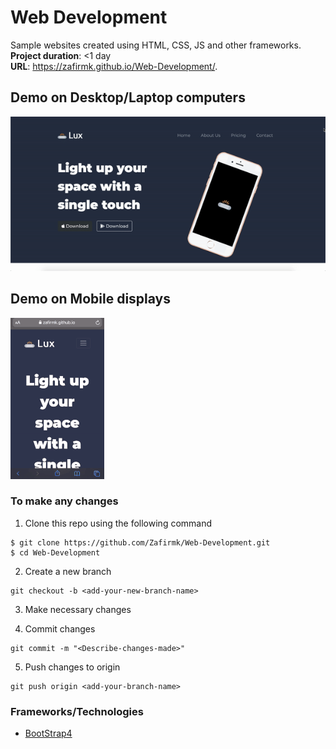 # Web Development
Sample websites created using HTML, CSS, JS and other frameworks.  
**Project duration**: <1 day  
**URL**: https://zafirmk.github.io/Web-Development/. 

## Demo on Desktop/Laptop computers
![Desktop Gif](https://github.com/Zafirmk/Web-Development/blob/master/desktop.gif)

## Demo on Mobile displays
![Mobile Gif](https://github.com/Zafirmk/Web-Development/blob/master/mobile2.gif)


### To make any changes

1. Clone this repo using the following command  
```
$ git clone https://github.com/Zafirmk/Web-Development.git
$ cd Web-Development
```
2. Create a new branch
```
git checkout -b <add-your-new-branch-name>
```

3. Make necessary changes

4. Commit changes
```
git commit -m "<Describe-changes-made>"
```
5. Push changes to origin
```
git push origin <add-your-branch-name>
```

### Frameworks/Technologies
*  [BootStrap4](https://getbootstrap.com/)
